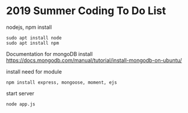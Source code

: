 # 2019 Summer Coding To Do List

nodejs, npm install

```
sudo apt install node
sudo apt install npm
```

Documentation for mongoDB install
 https://docs.mongodb.com/manual/tutorial/install-mongodb-on-ubuntu/

install need for module
```
npm install express, mongoose, moment, ejs
```

start server

```
node app.js
```



